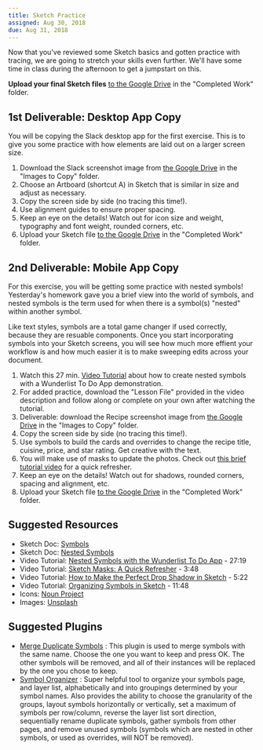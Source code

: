 ```yaml
---
title: Sketch Practice
assigned: Aug 30, 2018
due: Aug 31, 2018
---
```


Now that you've reviewed some Sketch basics and gotten practice with tracing, we are going to stretch your skills even further. We'll have some time in class during the afternoon to get a jumpstart on this. 

 **Upload your final Sketch files** [to the Google Drive](https://drive.google.com/drive/u/1/folders/1OJWSXlXKHCHchXesu9GJhFflCIS-RvV0) in the "Completed Work" folder.



1st Deliverable: Desktop App Copy
------------------------------------------

You will be copying the Slack desktop app for the first exercise. This is to give you some practice with how elements are laid out on a larger screen size.

1. Download the Slack screenshot image from [the Google Drive](https://drive.google.com/drive/u/1/folders/1OJWSXlXKHCHchXesu9GJhFflCIS-RvV0) in the "Images to Copy" folder. 
2. Choose an Artboard (shortcut A) in Sketch that is similar in size and adjust as necessary.
3. Copy the screen side by side (no tracing this time!).
4. Use alignment guides to ensure proper spacing. 
5. Keep an eye on the details! Watch out for icon size and weight, typography and font weight, rounded corners, etc.
6. Upload your Sketch file [to the Google Drive](https://drive.google.com/drive/u/1/folders/1OJWSXlXKHCHchXesu9GJhFflCIS-RvV0) in the "Completed Work" folder.


2nd Deliverable: Mobile App Copy
-----------------------------------------

For this exercise, you will be getting some practice with nested symbols! Yesterday's homework gave you a brief view into the world of symbols, and nested symbols is the term used for when there is a symbol(s) "nested" within another symbol. 

Like text styles, symbols are a total game changer if used correctly, because they are resuable components. Once you start incorporating symbols into your Sketch screens, you will see how much more effient your workflow is and how much easier it is to make sweeping edits across your document. 

1. Watch this 27 min. [Video Tutorial](https://www.youtube.com/watch?v=hKGDtwDJaV8) about how to create nested symbols with a Wunderlist To Do App demonstration. 
2. For added practice, download the "Lesson File" provided in the video description and follow along or complete on your own after watching the tutorial. 
3. Deliverable: download the Recipe screenshot image from [the Google Drive](https://drive.google.com/drive/u/1/folders/1OJWSXlXKHCHchXesu9GJhFflCIS-RvV0) in the "Images to Copy" folder. 
4. Copy the screen side by side (no tracing this time!).
5. Use symbols to build the cards and overrides to change the recipe title, cuisine, price, and star rating. Get creative with the text.
6. You will make use of masks to update the photos. Check out [this brief tutorial video](https://www.youtube.com/watch?v=3T02VqGf_d8) for a quick refresher.
7. Keep an eye on the details! Watch out for shadows, rounded corners, spacing and alignment, etc.
8. Upload your Sketch file [to the Google Drive](https://drive.google.com/drive/u/1/folders/1OJWSXlXKHCHchXesu9GJhFflCIS-RvV0) in the "Completed Work" folder.


Suggested Resources
-------------------

- Sketch Doc: [Symbols](https://www.sketchapp.com/docs/symbols/)
- Sketch Doc: [Nested Symbols](https://www.sketchapp.com/docs/symbols/nested-symbols/)
- Video Tutorial: [Nested Symbols with the Wunderlist To Do App](https://www.youtube.com/watch?v=hKGDtwDJaV8) - 27:19
- Video Tutorial: [Sketch Masks: A Quick Refresher](https://www.youtube.com/watch?v=3T02VqGf_d8) - 3:48
- Video Tutorial: [How to Make the Perfect Drop Shadow in Sketch](https://www.youtube.com/watch?v=E59YxyBD41k) - 5:22
- Video Tutorial: [Organizing Symbols in Sketch](https://www.youtube.com/watch?v=bz46QG-yUQE) - 11:48
- Icons: [Noun Project](https://thenounproject.com/)
- Images: [Unsplash](https://unsplash.com/)


Suggested Plugins
------------------

- [Merge Duplicate Symbols](https://github.com/oodesign/merge-duplicate-symbols) 
: This plugin is used to merge symbols with the same name. Choose the one you want to keep and press OK. The other symbols will be removed, and all of their instances will be replaced by the one you chose to keep.
- [Symbol Organizer](https://github.com/sonburn/symbol-organizer)
: Super helpful tool to organize your symbols page, and layer list, alphabetically and into groupings determined by your symbol names. Also provides the ability to choose the granularity of the groups, layout symbols horizontally or vertically, set a maximum of symbols per row/column, reverse the layer list sort direction, sequentially rename duplicate symbols, gather symbols from other pages, and remove unused symbols (symbols which are nested in other symbols, or used as overrides, will NOT be removed).


